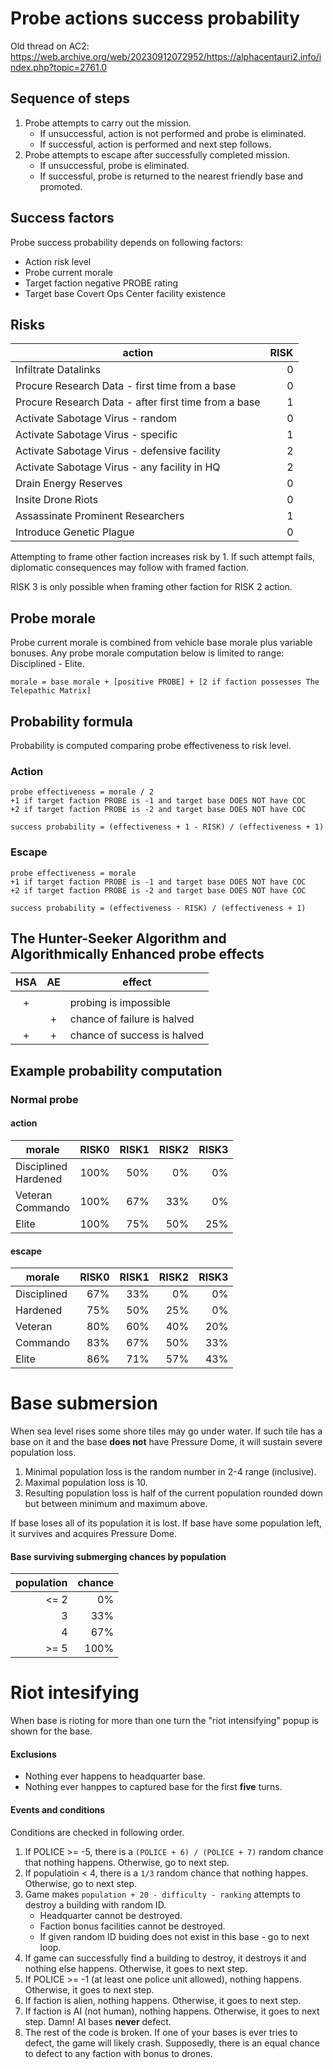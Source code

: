 # Probe actions success probability

Old thread on AC2: https://web.archive.org/web/20230912072952/https://alphacentauri2.info/index.php?topic=2761.0

## Sequence of steps

1. Probe attempts to carry out the mission.
   * If unsuccessful, action is not performed and probe is eliminated.
   * If successful, action is performed and next step follows.
2. Probe attempts to escape after successfully completed mission.
   * If unsuccessful, probe is eliminated.
   * If successful, probe is returned to the nearest friendly base and promoted.

## Success factors

Probe success probability depends on following factors:

* Action risk level
* Probe current morale
* Target faction negative PROBE rating
* Target base Covert Ops Center facility existence

## Risks

| action | RISK |
| ---- | ----: |
| Infiltrate Datalinks | 0 |
| Procure Research Data - first time from a base | 0 |
| Procure Research Data - after first time from a base | 1 |
| Activate Sabotage Virus - random | 0 |
| Activate Sabotage Virus - specific | 1 |
| Activate Sabotage Virus - defensive facility | 2 |
| Activate Sabotage Virus - any facility in HQ | 2 |
| Drain Energy Reserves | 0 |
| Insite Drone Riots | 0 |
| Assassinate Prominent Researchers | 1 |
| Introduce Genetic Plague | 0 |

Attempting to frame other faction increases risk by 1. If such attempt fails, diplomatic consequences may follow with framed faction.

RISK 3 is only possible when framing other faction for RISK 2 action.

## Probe morale

Probe current morale is combined from vehicle base morale plus variable bonuses.
Any probe morale computation below is limited to range: Disciplined - Elite.

```
morale = base morale + [positive PROBE] + [2 if faction possesses The Telepathic Matrix]
```

## Probability formula

Probability is computed comparing probe effectiveness to risk level.

### Action

```
probe effectiveness = morale / 2
+1 if target faction PROBE is -1 and target base DOES NOT have COC
+2 if target faction PROBE is -2 and target base DOES NOT have COC
```

```
success probability = (effectiveness + 1 - RISK) / (effectiveness + 1)
```

### Escape

```
probe effectiveness = morale
+1 if target faction PROBE is -1 and target base DOES NOT have COC
+2 if target faction PROBE is -2 and target base DOES NOT have COC
```

```
success probability = (effectiveness - RISK) / (effectiveness + 1)
```

## The Hunter-Seeker Algorithm and Algorithmically Enhanced probe effects

| HSA | AE | effect |
| :----: | :----: | ---- |
|  |  |  |
| + |  | probing is impossible |
|  | + | chance of failure is halved |
| + | + | chance of success is halved |

## Example probability computation

### Normal probe

#### action

| morale | RISK0 | RISK1 | RISK2 | RISK3 |
| ---- | ----: | ----: | ----: | ----: |
| Disciplined<br>Hardened | 100% | 50% |  0% |  0% |
| Veteran<br>Commando     | 100% | 67% | 33% |  0% |
| Elite                   | 100% | 75% | 50% | 25% |

#### escape

| morale | RISK0 | RISK1 | RISK2 | RISK3 |
| ---- | ----: | ----: | ----: | ----: |
| Disciplined | 67% | 33% | 0% | 0% |
| Hardened    | 75% | 50% | 25% | 0% |
| Veteran     | 80% | 60% | 40% | 20% |
| Commando    | 83% | 67% | 50% | 33% |
| Elite       | 86% | 71% | 57% | 43% |

# Base submersion

When sea level rises some shore tiles may go under water. If such tile has a base on it and the base **does not** have Pressure Dome, it will sustain severe population loss.

1. Minimal population loss is the random number in 2-4 range (inclusive).
2. Maximal population loss is 10.
3. Resulting population loss is half of the current population rounded down but between minimum and maximum above.

If base loses all of its population it is lost. If base have some population left, it survives and acquires Pressure Dome.

#### Base surviving submerging chances by population

| population | chance |
| ----: | ----: |
| <= 2 | 0% |
| 3 | 33% |
| 4 | 67% |
| >= 5 | 100% |

# Riot intesifying

When base is rioting for more than one turn the "riot intensifying" popup is shown for the base.

#### Exclusions

* Nothing ever happens to headquarter base.
* Nothing ever hanppes to captured base for the first **five** turns.

#### Events and conditions

Conditions are checked in following order.

1. If POLICE >= -5, there is a `(POLICE + 6) / (POLICE + 7)` random chance that nothing happens. Otherwise, go to next step.
2. If populatioin < 4, there is a `1/3` random chance that nothing happes. Otherwise, go to next step.
3. Game makes `population + 20 - difficulty - ranking` attempts to destroy a building with random ID.
   * Headquarter cannot be destroyed.
   * Faction bonus facilities cannot be destroyed.
   * If given random ID buiding does not exist in this base - go to next loop.
4. If game can successfully find a building to destroy, it destroys it and nothing else happens. Otherwise, it goes to next step.
5. If POLICE >= -1 (at least one police unit allowed), nothing happens. Otherwise, it goes to next step.
6. If faction is alien, nothing happens. Otherwise, it goes to next step.
7. If faction is AI (not human), nothing happens. Otherwise, it goes to next step. Damn! AI bases **never** defect.
8. The rest of the code is broken. If one of your bases is ever tries to defect, the game will likely crash. Supposedly, there is an equal chance to defect to any faction with bonus to drones.

